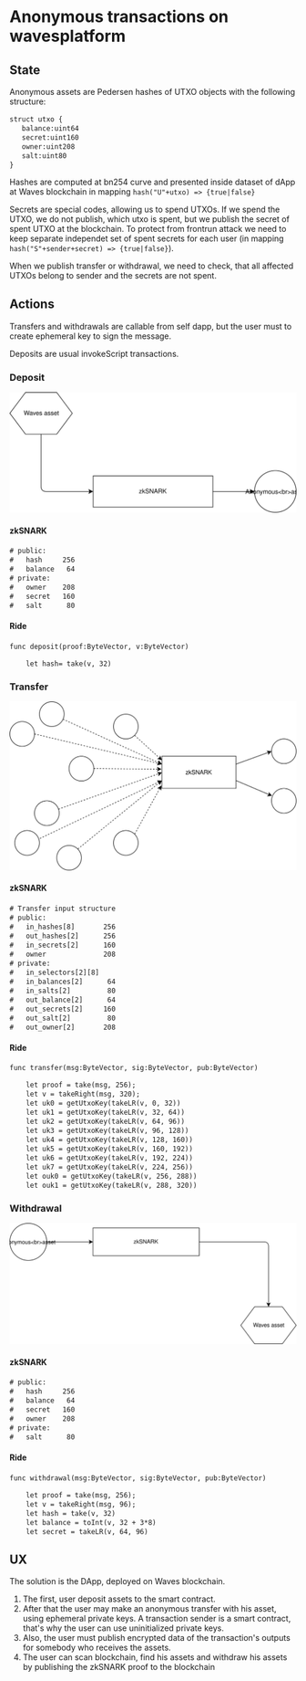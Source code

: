 # Anonymous transactions on wavesplatform

## State

Anonymous assets are Pedersen hashes of UTXO objects with the following structure:

```
struct utxo {
   balance:uint64
   secret:uint160
   owner:uint208
   salt:uint80 
}
```

Hashes are computed at bn254 curve and presented inside dataset of dApp at Waves blockchain in mapping `hash("U"+utxo) => {true|false}`

Secrets are special codes, allowing us to spend UTXOs. If we spend the UTXO, we do not publish, which utxo is spent, but we publish the secret of spent UTXO at the blockchain. To protect from frontrun attack we need to keep separate independet set of spent secrets for each user (in mapping `hash("S"+sender+secret) => {true|false}`).

When we publish transfer or withdrawal, we need to check, that all affected UTXOs belong to sender and the secrets are not spent.

## Actions

Transfers and withdrawals are callable from self dapp, but the user must to create ephemeral key to sign the message. 

Deposits are usual invokeScript transactions.

### Deposit

![deposit](https://raw.githubusercontent.com/snjax/drawio/master/deposit.svg?sanitize=true)

#### zkSNARK
```
# public:
#   hash     256
#   balance   64
# private:
#   owner    208
#   secret   160
#   salt      80
```

#### Ride
```
func deposit(proof:ByteVector, v:ByteVector)
```
```
    let hash= take(v, 32)
```

### Transfer

![transfer](https://raw.githubusercontent.com/snjax/drawio/master/transfer.svg?sanitize=true)

#### zkSNARK

```
# Transfer input structure
# public:
#   in_hashes[8]       256
#   out_hashes[2]      256
#   in_secrets[2]      160
#   owner              208
# private:
#   in_selectors[2][8]
#   in_balances[2]      64
#   in_salts[2]         80
#   out_balance[2]      64
#   out_secrets[2]     160
#   out_salt[2]         80
#   out_owner[2]       208
```

#### Ride
```
func transfer(msg:ByteVector, sig:ByteVector, pub:ByteVector) 
```
```
    let proof = take(msg, 256);
    let v = takeRight(msg, 320);
    let uk0 = getUtxoKey(takeLR(v, 0, 32))
    let uk1 = getUtxoKey(takeLR(v, 32, 64))
    let uk2 = getUtxoKey(takeLR(v, 64, 96))
    let uk3 = getUtxoKey(takeLR(v, 96, 128))
    let uk4 = getUtxoKey(takeLR(v, 128, 160))
    let uk5 = getUtxoKey(takeLR(v, 160, 192))
    let uk6 = getUtxoKey(takeLR(v, 192, 224))
    let uk7 = getUtxoKey(takeLR(v, 224, 256))
    let ouk0 = getUtxoKey(takeLR(v, 256, 288))
    let ouk1 = getUtxoKey(takeLR(v, 288, 320))
```

### Withdrawal

![withdrawal](https://raw.githubusercontent.com/snjax/drawio/master/withdrawal.svg?sanitize=true)

#### zkSNARK
```
# public:
#   hash     256
#   balance   64
#   secret   160
#   owner    208
# private:
#   salt      80
```

#### Ride
```
func withdrawal(msg:ByteVector, sig:ByteVector, pub:ByteVector) 
```
```
    let proof = take(msg, 256);
    let v = takeRight(msg, 96);
    let hash = take(v, 32)
    let balance = toInt(v, 32 + 3*8)
    let secret = takeLR(v, 64, 96)
```



## UX

The solution is the DApp, deployed on Waves blockchain.

1. The first, user deposit assets to the smart contract.
2. After that the user may make an anonymous transfer with his asset, using ephemeral private keys. A transaction sender is a smart contract, that's why the user can use uninitialized private keys.
3. Also, the user must publish encrypted data of the transaction's outputs for somebody who receives the assets.
4. The user can scan blockchain, find his assets and withdraw his assets by publishing the zkSNARK proof to the blockchain

